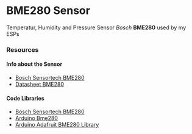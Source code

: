 # BME280 Sensor

Temperatur, Humidity and Pressure Sensor *Bosch* **BME280** used by my ESPs

### Resources

#### Info about the Sensor

* [Bosch Sensortech BME280](https://www.bosch-sensortec.com/products/environmental-sensors/humidity-sensors-bme280)
* [Datasheet BME280](https://www.bosch-sensortec.com/media/boschsensortec/downloads/datasheets/bst-bme280-ds002.pdf)

#### Code Libraries

* [Bosch Sensortech BME280](https://www.bosch-sensortec.com/products/environmental-sensors/humidity-sensors-bme280)
* [Arduino Bme280](https://github.com/malokhvii-eduard/arduino-bme280) 
* <a href="https://github.com/adafruit/Adafruit_BME280_Library" target="_blank">Arduino Adafruit BME280 Library</a>
